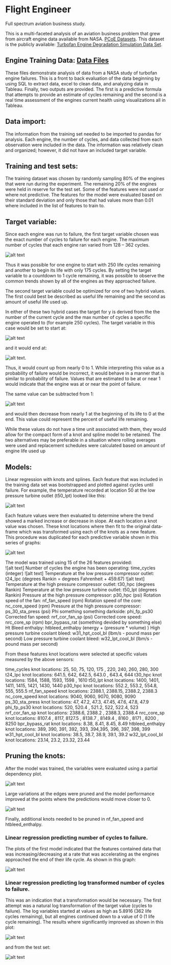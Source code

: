 # Flight Engineer
Full spectrum aviation business study.

This is a multi-faceted analysis of an aviation business problem that grew from aircraft engine data available from NASA. [PCoE Datasets](https://ti.arc.nasa.gov/tech/dash/groups/pcoe/prognostic-data-repository/). This dataset is the publicly available: [Turbofan Engine Degradation Simulation Data Set](https://ti.arc.nasa.gov/tech/dash/groups/pcoe/prognostic-data-repository/publications/#turbofan).

## Engine Training Data: [Data Files](https://github.com/fischtank44/Engine_training_data/tree/master/Data_Files)

These files demonstrate analysis of data from a NASA study of turbofan engine failures. This is a front to back evaluation of the data beginning by using SQL to extract data, excel to clean data, and analyzing data in Tableau. Finally, two outputs are provided. The first is a predictive formula that attempts to provide an estimate of cycles remaining and the second is a real time assessment of the engines current health using visualizations all in Tableau.


## Data import:

The information from the training set needed to be imported to pandas for analysis. Each engine, the number of cycles, and data collected from each observation were included in the data. The information was relatively clean and organized; however, it did not have an included target variable.


## Training and test sets:

The training dataset was chosen by randomly sampling 80% of the engines that were run during the experiment. The remaining 20% of the engines were held in reserve for the test set. Some of the features were not used or where not predictive. The features for the model were evaluated based on their standard deviation and only those that had values more than  0.01 where included in the list of features to train to.   


## Target variable:

Since each engine was run to failure, the first target variable chosen was the exact number of cycles to failure for each engine. The maximum number of cycles that each engine ran varied from 128 – 362 cycles.

![alt text](https://github.com/fischtank44/flight_engineer/raw/master/images/training_data_failure_distribution.png)

Thus it was possible for one engine to start with 250 life cycles remaining and another to begin its life with only 175 cycles. By setting the target variable to a countdown to 1 cycle remaining, it was possible to observe
the common trends shown by all of the engines as they approached failure.

The second target variable could be optimized for one of two hybrid values. The first could best be described as useful life remaining and the second as amount of useful life used up.

In either of these two hybrid cases the target for y is derived from the the number of the current cycle and the max number of cycles a specific engine operated to (for example 250 cycles). The target variable in this case would be set to start at:

![alt text](http://www.codecogs.com/gif.latex?\frac{1}{250} )

and it would end at:

![alt text](http://www.codecogs.com/gif.latex?\frac{250}{250} ).

Thus, it would count up from nearly 0 to 1. While interpreting this value as a probability of failure would be incorrect, it would behave in a manner that is similar to probability of failure. Values that are estimated to be at or near 1 would indicate that the engine was at or near the point of failure.

The same value can be subtracted from 1:

![alt text](http://www.codecogs.com/gif.latex?1-\frac{1}{250}=.996 )

and would then decrease from nearly 1 at the beginning of its life to 0 at the end. This value could represent the percent of useful life remaining.

While these values do not have a time unit associated with them, they would allow for the compact form of a knot and spline model to be retained. The two alternatives may be preferable in a situation where rolling averages were used and replacement schedules were calculated based on amount of engine life used up



## Models:
Linear regression with knots and splines.
Each feature that was included in the training data set was bootstrapped and plotted against cycles until failure. For example, the temperature recorded at location 50 at the low pressure turbine outlet (t50_lpt) looked like this:

![alt text](https://github.com/fischtank44/flight_engineer/raw/master/images/t50_lpt_bs_spline_analysis.png)

Each feature values were then evaluated to determine where the trend showed a marked increase or decrease in slope. At each location a knot value was chosen. These knot locations where then fit to the original data-frame which was transformed using each of the knots as a new feature. This procedure was duplicated for each predictive variable shown in this series of graphs:

![alt text](https://github.com/fischtank44/flight_engineer/raw/master/images/all_features_cycles_to_fail.png)

The model was trained using 15 of the 26 features provided:  
![alt text] Number of cycles the engine has been operating: time_cycles (integer)
![alt text] Temperature at the low pressure compressor outlet: t24_lpc (degrees Rankin = degrees Fahrenheit + 459.67)
![alt text] Temperature at the high pressure compressor outlet: t30_hpc (degrees Rankin)
Temperature at the low pressure turbine outlet: t50_lpt (degrees Rankin)
Pressure at the high pressure compressor: p30_hpc (psi)
Rotation speed of the fan: nf_fan_speed (rpm)
Rotation speed of the core: nc_core_speed (rpm)
Pressure at the high pressure compressor: ps_30_sta_press (psi)
Phi something something darkside: phi_fp_ps30
Corrected fan speed: nrf_cor_fan_sp (psi)
Corrected core speed: nrc_core_sp (rpm)
bpr_bypass_rat (something devided by something else)
Ht Bleed enthalpy: htbleed_enthalpy (energy + (pressure * volume) )
High pressure turbine coolant bleed: w31_hpt_cool_bl (lbm/s - pound mass per second)
Low pressure turbine coolant bleed: w32_lpt_cool_bl (lbm/s - pound mass per second)



From these features knot locations were selected at specific values measured by the above sensors:

  time_cycles knot locations: 25, 50, 75, 120, 175 , 220, 240, 260, 280, 300
  t24_lpc knot locations: 641.5, 642,  642.5, 643.0 , 643.4, 644
  t30_hpc knot locations: 1584, 1588, 1593, 1598 , 1610
  t50_lpt knot locations: 1400, 1401, 1411, 1415, 1421, 1430, 1440
  p30_hpc knot locations: 552.2, 553.2, 554.8, 555, 555.5
  nf_fan_speed knot locations: 2388.1, 2388.15, 2388.2, 2388.3
  nc_core_speed knot locations: 9040, 9060, 9070, 9080, 9090
  ps_30_sta_press knot locations: 47, 47.2, 47.3, 47.45, 47.6, 47.8, 47.9
  phi_fp_ps30 knot locations: 520, 520.4 , 521.2, 522, 522.4, 523
  nrf_cor_fan_sp knot locations: 2388.6, 2388.2 , 2388.3, 2388.4
  nrc_core_sp knot locations: 8107.4 , 8117, 8127.5 , 8138.7 , 8149.4 , 8160 , 8171 , 8200 , 8250
  bpr_bypass_rat knot locations: 8.38, 8.41, 8.45, 8.49
  htbleed_enthalpy knot locations: 389, 390, 391, 392, 393, 394,395, 396, 397, 398, 399
  w31_hpt_cool_bl knot locations: 38.5, 38.7, 38.9, 39.1, 39.2
  w32_lpt_cool_bl knot locations: 23.14, 23.2,  23.32, 23.44



## Pruning the knots:
After the model was trained, the variables were evaluated using a partial dependency plot.

![alt text](https://github.com/fischtank44/flight_engineer/raw/master/images/partial_dependency_pipline.png)

Large variations at the edges were pruned and the model performance improved at the points where the predictions would move closer to 0.

![alt text](https://github.com/fischtank44/flight_engineer/raw/master/images/pruned_partial_dependency_pipline.png)

Finally, additional knots needed to be pruned in nf_fan_speed and htbleed_enthalpy.

### Linear regression predicting number of cycles to failure.
The plots of the first model indicated that the features contained data that was increasing/decreasing at a rate that was accelerating as the engines approached the end of their life cycle. As shown in this graph:

![alt text](https://github.com/fischtank44/flight_engineer/raw/master/images/pred_vs_actual_reg_regression.png)


### Linear regression predicting log transformed number of cycles to failure.
This was an indication that a transformation would be necessary. The first attempt was a natural log transformation of the target value (cycles to failure). The log variables started at values as high as 5.8916 (362 life cycles remaining), but all engines continued down to a value of 0 (1 life cycle remaining). The results where significantly improved as shown in this plot:   

![alt text](https://github.com/fischtank44/flight_engineer/raw/master/images/training_cycles_to_fail.png)

and from the test set:

![alt text](https://github.com/fischtank44/flight_engineer/raw/master/images/test_cycles_to_fail.png)
